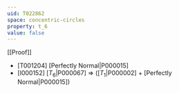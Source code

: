 ```yaml
---
uid: T022862
space: concentric-circles
property: t_6
value: false
---
```

[[Proof]]

* [T001204] [Perfectly Normal|P000015]
* [I000152] [$T_6$|P000067] => ([$T_1$|P000002] + [Perfectly Normal|P000015])


